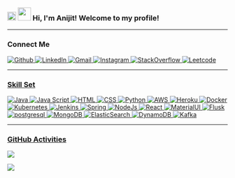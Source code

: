 <!-- <div align="center" style="background-color: CornflowerBlue">
	<img src="https://media.giphy.com/media/hvRJCLFzcasrR4ia7z/giphy.gif" height="20px" align="left"/>
    <img src="https://emojis.slackmojis.com/emojis/images/1531849430/4246/blob-sunglasses.gif?1531849430" width="30"  align="left"/>	
    <img src="header.svg" width="400" height="150" alt="css-in-readme">   
	<!-- <img src="head.jpg" align="right" width="15%"/>        
</div> -->
<h3>
  <img src="https://media.giphy.com/media/hvRJCLFzcasrR4ia7z/giphy.gif" height="20px"/>
  <img src="https://emojis.slackmojis.com/emojis/images/1531849430/4246/blob-sunglasses.gif?1531849430" width="30"/>
   	Hi, I'm Anijit! Welcome to my profile!
  <!-- <img src = "https://img.shields.io/badge/%F0%9F%99%8F-Namaste-success?style=flat-square" height="30px" /> 
  <img src = "https://img.shields.io/badge/%F0%9F%91%8B-Hello%20World-orange?style=flat-square" height="30px" /> -->
</h3>
<hr/>
<h3>Connect Me</h3>
<p>
      <a href="https://github.com/anij" target="_blank"><img alt="Github" src="https://img.shields.io/badge/GitHub-1f487a?&style=flat-square&logo=Github&logoColor=white" /> 
      <a href="https://www.linkedin.com/in/anijitsarkar" target="_blank"><img alt="LinkedIn" src="https://img.shields.io/badge/linkedin-%230077B5.svg?&style=flat-square&logo=linkedin&logoColor=white" /> 
      <a href="mailto:anijitsarkar@gmail.com" target="_blank"><img alt="Gmail" src="https://img.shields.io/badge/Gmail-D14836?style=flat-square&logo=gmail&logoColor=white" />
	  <a href="https://www.instagram.com/anijitsarkar" target="_blank"><img alt="Instagram" src="https://img.shields.io/badge/Instagram-E4405F?style=flat-square&logo=instagram&logoColor=white" />
      <a href="https://stackoverflow.com/users/1599933/anij" target="_blank"><img alt="StackOverflow" src="https://img.shields.io/badge/Stack_Overflow-FE7A16?style=flat-square&logo=stack-overflow&logoColor=white" /> 
      <a href="https://leetcode.com/jughead_jr" target="_blank"><img alt="Leetcode" src="https://img.shields.io/badge/-LeetCode-FFA116?style=flat-square&logo=LeetCode&logoColor=white" />
</p>
<hr/>
<h3>Skill Set</h3>
<p>
	<img alt="Java" src="https://img.shields.io/badge/Java-7acfd7?style=flat-square&logo=java&logoColor=black" />
	<img alt="Java Script" src="https://img.shields.io/badge/JavaScript-7acfd7?style=flat-square&logo=javascript&logoColor=black" />
	<img alt="HTML" src="https://img.shields.io/badge/HTML5-7acfd7?style=flat-square&logo=html5&logoColor=black" />
	<img alt="CSS" src="https://img.shields.io/badge/CSS3-7acfd7?style=flat-square&logo=css3&logoColor=black" />
	<img alt="Python" src="https://img.shields.io/badge/Python-7acfd7?style=flat-square&logo=python&logoColor=black" />
<!-- </p>
<p> -->
	<img alt="AWS" src="https://img.shields.io/badge/Amazon_AWS-7acfd7?style=flat-square&logo=amazon-aws&logoColor=black" />
	<img alt="Heroku" src="https://img.shields.io/badge/Heroku-7acfd7?style=flat-square&logo=heroku&logoColor=black" />
<!-- </p>
<p> -->
	<img alt="Docker" src="https://img.shields.io/badge/Docker-7acfd7?style=flat-square&logo=docker&logoColor=black" />
	<img alt="Kubernetes" src="https://img.shields.io/badge/kubernetes-7acfd7.svg?&style=flat-square&logo=kubernetes&logoColor=black" />
	<img alt="Jenkins" src="https://img.shields.io/badge/Jenkins-7acfd7?style=flat-square&logo=Jenkins&logoColor=black" />	
<!-- </p>
<p> -->
    <img alt="Spring" src="https://img.shields.io/badge/Spring-7acfd7?style=flat-square&logo=spring&logoColor=black" />
	<img alt="NodeJs" src="https://img.shields.io/badge/Node.js-7acfd7?style=flat-square&logo=nodedotjs&logoColor=black" />
	<img alt="React" src="https://img.shields.io/badge/React-7acfd7?style=flat-square&logo=react&logoColor=black" />
	<img alt="MaterialUI" src="https://img.shields.io/badge/Material--UI-7acfd7?style=flat-square&logo=material-ui&logoColor=black" />
	<img alt="Flusk" src="https://img.shields.io/badge/Flask-7acfd7?style=flat-square&logo=flask&logoColor=black" />
<!-- </p>
<p> -->
	<img alt="postgresql" src="https://img.shields.io/badge/PostgreSQL-7acfd7?style=flat-square&logo=postgresql&logoColor=black" />
	<img alt="MongoDB" src="https://img.shields.io/badge/MongoDB-7acfd7?style=flat-square&logo=mongodb&logoColor=black" />
	<img alt="ElasticSearch" src="https://img.shields.io/badge/Elastic_Search-7acfd7?style=flat-square&logo=elasticsearch&logoColor=black" />
	<img alt="DynamoDB" src="https://img.shields.io/badge/Amazon%20DynamoDB-7acfd7?style=flat-square&logo=Amazon%20DynamoDB&logoColor=black" />
	<img alt="Kafka" src="https://img.shields.io/badge/Apache_Kafka-7acfd7?style=flat-square&logo=apache-kafka&logoColor=black" />
</p>
<hr/>
<h3>GitHub Activities</h3>
<p>
<a href="https://github.com/anuraghazra/github-readme-stats">
  <!-- Change the `github-readme-stats.anuraghazra1.vercel.app` to `github-readme-stats.vercel.app`  -->
  <img align="center" src="https://github-readme-stats.vercel.app/api?username=anij&count_private=true&theme=onedark" />
</a>   
</p>
<p>
<a href="https://github.com/ryo-ma/github-profile-trophy">
  <!-- Change the `github-readme-stats.anuraghazra1.vercel.app` to `github-readme-stats.vercel.app`  -->
  <img align="center" src="https://github-profile-trophy.vercel.app/?username=anij&theme=onedark" />
</a> 
</p>

